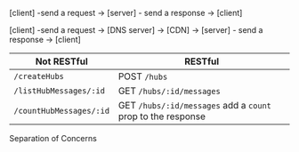 [client] -send a request -> [server] - send a response -> [client]

[client] -send a request -> [DNS server] -> [CDN] -> [server] - send a response -> [client]

| Not RESTful             | RESTful                                                     |
| ----------------------- | ----------------------------------------------------------- |
| `/createHubs`           | POST `/hubs`                                                |
| `/listHubMessages/:id`  | GET `/hubs/:id/messages`                                    |
| `/countHubMessages/:id` | GET `/hubs/:id/messages` add a `count` prop to the response |

Separation of Concerns
